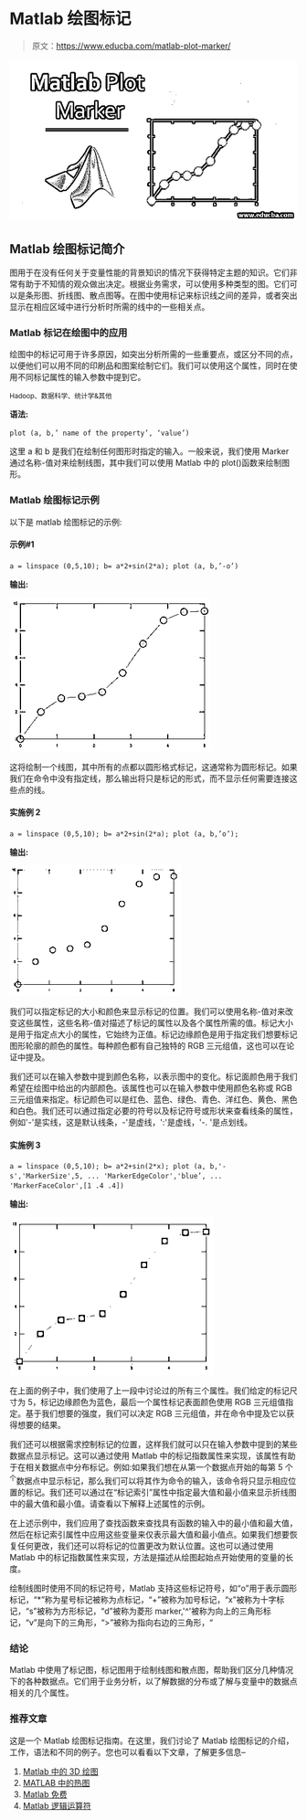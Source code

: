 # Matlab 绘图标记

> 原文：<https://www.educba.com/matlab-plot-marker/>

![Matlab Plot Marker](img/78a95b4a8e42b8f1ec76ae716b23d61b.png)



## Matlab 绘图标记简介

图用于在没有任何关于变量性能的背景知识的情况下获得特定主题的知识。它们非常有助于不知情的观众做出决定。根据业务需求，可以使用多种类型的图。它们可以是条形图、折线图、散点图等。在图中使用标记来标识线之间的差异，或者突出显示在相应区域中进行分析时所需的线中的一些相关点。

### Matlab 标记在绘图中的应用

绘图中的标记可用于许多原因，如突出分析所需的一些重要点，或区分不同的点，以便他们可以用不同的印刷品和图案绘制它们。我们可以使用这个属性，同时在使用不同标记属性的输入参数中提到它。

<small>Hadoop、数据科学、统计学&其他</small>

**语法:**

`plot (a, b,’ name of the property’, ‘value’)`

这里 a 和 b 是我们在绘制任何图形时指定的输入。一般来说，我们使用 Marker 通过名称-值对来绘制线图，其中我们可以使用 Matlab 中的 plot()函数来绘制图形。

### Matlab 绘图标记示例

以下是 matlab 绘图标记的示例:

#### 示例#1

`a = linspace (0,5,10);
b= a*2+sin(2*a);
plot (a, b,’-o’)`

**输出:**

![matlab plot maker 1](img/ffac6199b03d3e4253a3a5b602af909d.png)



这将绘制一个线图，其中所有的点都以圆形格式标记，这通常称为圆形标记。如果我们在命令中没有指定线，那么输出将只是标记的形式，而不显示任何需要连接这些点的线。

#### 实施例 2

`a = linspace (0,5,10);
b= a*2+sin(2*a);
plot (a, b,’o’);`

**输出:**

![matlab plot marker 2](img/ebd469d8c6985d2c89c0a5d03701c9d1.png)



我们可以指定标记的大小和颜色来显示标记的位置。我们可以使用名称-值对来改变这些属性，这些名称-值对描述了标记的属性以及各个属性所需的值。标记大小是用于指定点大小的属性，它始终为正值。标记边缘颜色是用于指定我们想要标记图形轮廓的颜色的属性。每种颜色都有自己独特的 RGB 三元组值，这也可以在论证中提及。

我们还可以在输入参数中提到颜色名称，以表示图中的变化。标记面颜色用于我们希望在绘图中给出的内部颜色。该属性也可以在输入参数中使用颜色名称或 RGB 三元组值来指定。标记颜色可以是红色、蓝色、绿色、青色、洋红色、黄色、黑色和白色。我们还可以通过指定必要的符号以及标记符号或形状来查看线条的属性，例如'-'是实线，这是默认线条，-'是虚线，':'是虚线，'-. '是点划线。

#### 实施例 3

`a = linspace (0,5,10);
b= a*2+sin(2*x);
plot (a, b,'-s','MarkerSize',5, ...
'MarkerEdgeColor','blue’, ...
'MarkerFaceColor',[1 .4 .4])`

**输出:**

![Example 3](img/561a42bab0615c271b99fde92b235eae.png)



在上面的例子中，我们使用了上一段中讨论过的所有三个属性。我们给定的标记尺寸为 5，标记边缘颜色为蓝色，最后一个属性标记表面颜色使用 RGB 三元组值指定。基于我们想要的强度，我们可以决定 RGB 三元组值，并在命令中提及它以获得想要的结果。

我们还可以根据需求控制标记的位置，这样我们就可以只在输入参数中提到的某些数据点显示标记。这可以通过使用 Matlab 中的标记指数属性来实现，该属性有助于在相关数据点中分布标记。例如:如果我们想在从第一个数据点开始的每第 5 个<sup>个</sup>数据点中显示标记，那么我们可以将其作为命令的输入，该命令将只显示相应位置的标记。我们还可以通过在“标记索引”属性中指定最大值和最小值来显示折线图中的最大值和最小值。请查看以下解释上述属性的示例。

在上述示例中，我们应用了查找函数来查找具有函数的输入中的最小值和最大值，然后在标记索引属性中应用这些变量来仅表示最大值和最小值点。如果我们想要恢复任何更改，我们还可以将标记的位置更改为默认位置。这也可以通过使用 Matlab 中的标记指数属性来实现，方法是描述从绘图起始点开始使用的变量的长度。

绘制线图时使用不同的标记符号，Matlab 支持这些标记符号，如“o”用于表示圆形标记，“*”称为星号标记被称为点标记，“+”被称为加号标记，“x”被称为十字标记，“s”被称为方形标记，“d”被称为菱形 marker,'^'被称为向上的三角形标记，“v”是向下的三角形，“>”被称为指向右边的三角形，“

### 结论

Matlab 中使用了标记图，标记图用于绘制线图和散点图，帮助我们区分几种情况下的各种数据点。它们用于业务分析，以了解数据的分布或了解与变量中的数据点相关的几个属性。

### 推荐文章

这是一个 Matlab 绘图标记指南。在这里，我们讨论了 Matlab 绘图标记的介绍，工作，语法和不同的例子。您也可以看看以下文章，了解更多信息–

1.  [Matlab 中的 3D 绘图](https://www.educba.com/3d-plots-in-matlab/)
2.  [MATLAB 中的热图](https://www.educba.com/heatmap-in-matlab/)
3.  [Matlab 免费](https://www.educba.com/matlab-free/)
4.  [Matlab 逻辑运算符](https://www.educba.com/matlab-logical-operators/)





